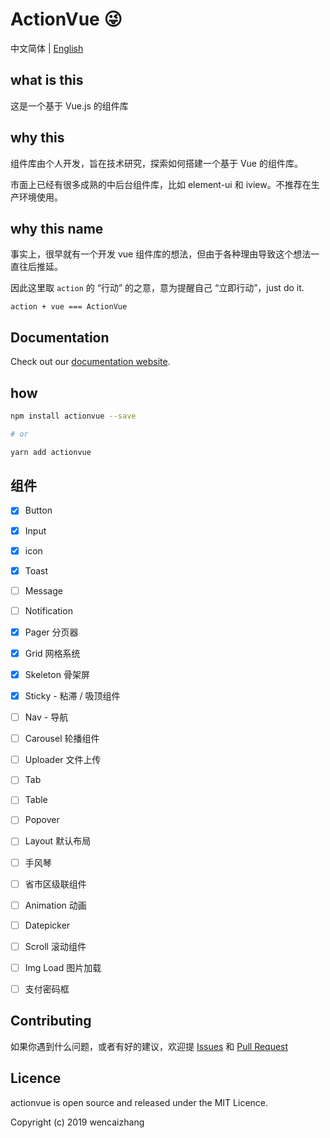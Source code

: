 # ActionVue :stuck_out_tongue_winking_eye:

中文简体 | [English](./README-en.md)

## what is this

这是一个基于 Vue.js 的组件库

## why this

组件库由个人开发，旨在技术研究，探索如何搭建一个基于 Vue 的组件库。

市面上已经有很多成熟的中后台组件库，比如 element-ui 和 iview。不推荐在生产环境使用。

## why this name

事实上，很早就有一个开发 vue 组件库的想法，但由于各种理由导致这个想法一直往后推延。

因此这里取 `action` 的 “行动” 的之意，意为提醒自己 “立即行动”，just do it.

```
action + vue === ActionVue
```


## Documentation

Check out our [documentation website](https://wencaizhang.github.io/actionvue/).


## how

```bash
npm install actionvue --save

# or

yarn add actionvue
```

## 组件

+ [x] Button
+ [x] Input
+ [x] icon
+ [x] Toast
+ [ ] Message
+ [ ] Notification
+ [x] Pager 分页器
+ [x] Grid 网格系统
+ [x] Skeleton 骨架屏
+ [x] Sticky - 粘滞 / 吸顶组件
+ [ ] Nav - 导航
+ [ ] Carousel 轮播组件
+ [ ] Uploader 文件上传
+ [ ] Tab
+ [ ] Table
+ [ ] Popover
+ [ ] Layout 默认布局
+ [ ] 手风琴
+ [ ] 省市区级联组件
+ [ ] Animation 动画
+ [ ] Datepicker
+ [ ] Scroll 滚动组件
+ [ ] Img Load 图片加载
+ [ ] 支付密码框


## Contributing

如果你遇到什么问题，或者有好的建议，欢迎提 [Issues](https://github.com/wencaizhang/actionvue/issues/) 和 [Pull Request](https://github.com/wencaizhang/actionvue/pulls/)


## Licence

actionvue is open source and released under the MIT Licence.

Copyright (c) 2019 wencaizhang
